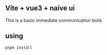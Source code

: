 ## Vite + vue3 + naive ui
This is a basic immediate communication tools


## using


```bash
pnpm install
```
